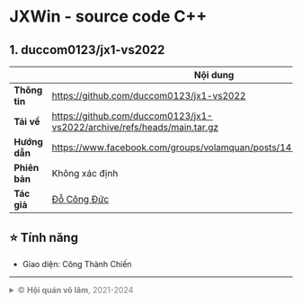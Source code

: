 # JXWin - source code C++



## 1. duccom0123/jx1-vs2022

|               | Nội dung                                                     |
| ------------- | ------------------------------------------------------------ |
| **Thông tin** | https://github.com/duccom0123/jx1-vs2022                     |
| **Tải về**    | https://github.com/duccom0123/jx1-vs2022/archive/refs/heads/main.tar.gz |
| **Hướng dẫn** | https://www.facebook.com/groups/volamquan/posts/1418713082171213/ |
| **Phiên bản** | Không xác định                                               |
| **Tác giả**   | [Đỗ Công Đức](https://www.facebook.com/groups/800085930700601/user/100002657302309) |



## ⭐️ Tính năng

- Giao diện: Công Thành Chiến





* * *

<details style="color:grey">
    <summary>&copy; <b>Hội quán võ lâm</b>, 2021-2024</summary>
    <p>
        <b>Bản quyền phân phối</b> nội dung thuộc về <a href="https://fb.com/groups/volamquan">Hội quán võ lâm</a>. <b>Quyền tác giả</b> thuộc về người đã sáng tạo nội dung được thể hiện rõ trong bài viết.
    </p>
    <p>
    Mọi hình thức sao chép phân phối lại yêu cầu giữ nguyên toàn bộ bài viết bao gồm cả tiêu đề, nội dung và hình thức. <b>Không</b> được phép <b>chỉnh sửa, thay đổi</b> các liên kết dẫn về <a href="https://fb.com/groups/volamquan">Hội quán võ lâm</a>, cũng như <b>thông tin về tác giả</b>.
    </p>
    Các vấn đề tác quyền liên hệ: <a href="mailto:jx1offline@gmail.com">jx1offline@gmail.com</a>
</details>

